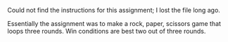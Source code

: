 Could not find the instructions for this assignment; I lost the file long ago.

Essentially the assignment was to make a rock, paper, scissors game that loops three rounds. Win conditions are best two out of three rounds.
